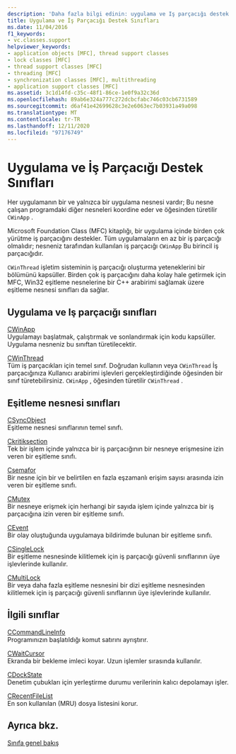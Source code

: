 ```yaml
---
description: 'Daha fazla bilgi edinin: uygulama ve Iş parçacığı destek sınıfları'
title: Uygulama ve İş Parçacığı Destek Sınıfları
ms.date: 11/04/2016
f1_keywords:
- vc.classes.support
helpviewer_keywords:
- application objects [MFC], thread support classes
- lock classes [MFC]
- thread support classes [MFC]
- threading [MFC]
- synchronization classes [MFC], multithreading
- application support classes [MFC]
ms.assetid: 3c1d14fd-c35c-48f1-86ce-1e0f9a32c36d
ms.openlocfilehash: 89ab6e324a777c272dcbcfabc746c03cb6731589
ms.sourcegitcommit: d6af41e42699628c3e2e6063ec7b03931a49a098
ms.translationtype: MT
ms.contentlocale: tr-TR
ms.lasthandoff: 12/11/2020
ms.locfileid: "97176749"
---
```

# <a name="application-and-thread-support-classes"></a>Uygulama ve İş Parçacığı Destek Sınıfları

Her uygulamanın bir ve yalnızca bir uygulama nesnesi vardır; Bu nesne çalışan programdaki diğer nesneleri koordine eder ve öğesinden türetilir `CWinApp` .

Microsoft Foundation Class (MFC) kitaplığı, bir uygulama içinde birden çok yürütme iş parçacığını destekler. Tüm uygulamaların en az bir iş parçacığı olmalıdır; nesneniz tarafından kullanılan iş parçacığı `CWinApp` Bu birincil iş parçacığıdır.

`CWinThread` işletim sisteminin iş parçacığı oluşturma yeteneklerini bir bölümünü kapsüller. Birden çok iş parçacığını daha kolay hale getirmek için MFC, Win32 eşitleme nesnelerine bir C++ arabirimi sağlamak üzere eşitleme nesnesi sınıfları da sağlar.

## <a name="application-and-thread-classes"></a>Uygulama ve Iş parçacığı sınıfları

[CWinApp](reference/cwinapp-class.md)<br/>
Uygulamayı başlatmak, çalıştırmak ve sonlandırmak için kodu kapsüller. Uygulama nesneniz bu sınıftan türetilecektir.

[CWinThread](reference/cwinthread-class.md)<br/>
Tüm iş parçacıkları için temel sınıf. Doğrudan kullanın veya `CWinThread` İş parçacığınıza Kullanıcı arabirimi işlevleri gerçekleştirdiğinde öğesinden bir sınıf türetebilirsiniz. `CWinApp` , öğesinden türetilir `CWinThread` .

## <a name="synchronization-object-classes"></a>Eşitleme nesnesi sınıfları

[CSyncObject](reference/csyncobject-class.md)<br/>
Eşitleme nesnesi sınıflarının temel sınıfı.

[Ckritiksection](reference/ccriticalsection-class.md)<br/>
Tek bir işlem içinde yalnızca bir iş parçacığının bir nesneye erişmesine izin veren bir eşitleme sınıfı.

[Csemafor](reference/csemaphore-class.md)<br/>
Bir nesne için bir ve belirtilen en fazla eşzamanlı erişim sayısı arasında izin veren bir eşitleme sınıfı.

[CMutex](reference/cmutex-class.md)<br/>
Bir nesneye erişmek için herhangi bir sayıda işlem içinde yalnızca bir iş parçacığına izin veren bir eşitleme sınıfı.

[CEvent](reference/cevent-class.md)<br/>
Bir olay oluştuğunda uygulamaya bildirimde bulunan bir eşitleme sınıfı.

[CSingleLock](reference/csinglelock-class.md)<br/>
Bir eşitleme nesnesinde kilitlemek için iş parçacığı güvenli sınıflarının üye işlevlerinde kullanılır.

[CMultiLock](reference/cmultilock-class.md)<br/>
Bir veya daha fazla eşitleme nesnesini bir dizi eşitleme nesnesinden kilitlemek için iş parçacığı güvenli sınıflarının üye işlevlerinde kullanılır.

## <a name="related-classes"></a>İlgili sınıflar

[CCommandLineInfo](reference/ccommandlineinfo-class.md)<br/>
Programınızın başlatıldığı komut satırını ayrıştırır.

[CWaitCursor](reference/cwaitcursor-class.md)<br/>
Ekranda bir bekleme imleci koyar. Uzun işlemler sırasında kullanılır.

[CDockState](reference/cdockstate-class.md)<br/>
Denetim çubukları için yerleştirme durumu verilerinin kalıcı depolamayı işler.

[CRecentFileList](reference/crecentfilelist-class.md)<br/>
En son kullanılan (MRU) dosya listesini korur.

## <a name="see-also"></a>Ayrıca bkz.

[Sınıfa genel bakış](class-library-overview.md)
